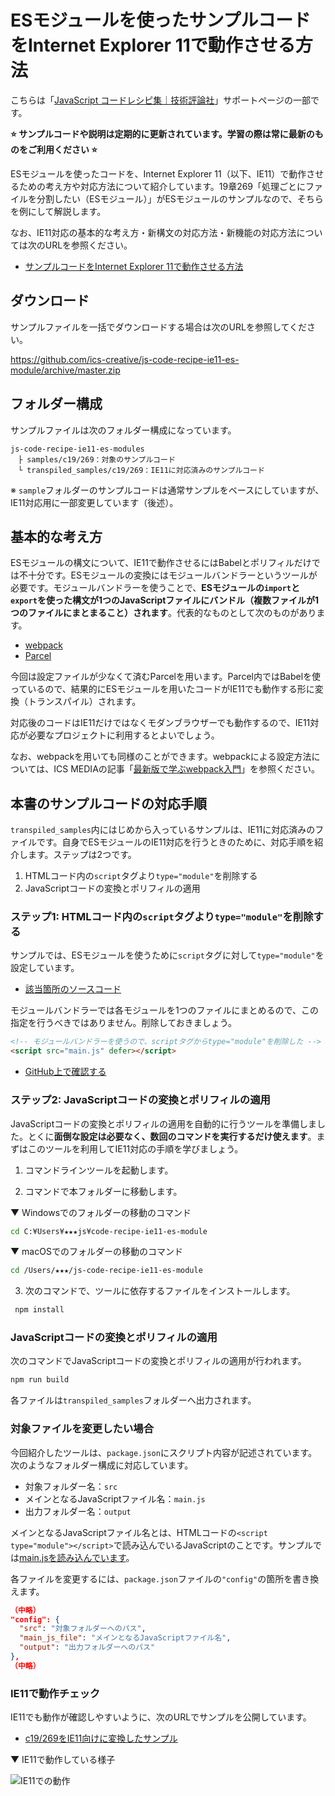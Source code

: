 # ESモジュールを使ったサンプルコードをInternet Explorer 11で動作させる方法

こちらは「[JavaScript コードレシピ集｜技術評論社](https://gihyo.jp/book/2019/978-4-297-10368-2/support)」サポートページの一部です。

**⭐ サンプルコードや説明は定期的に更新されています。学習の際は常に最新のものをご利用ください ⭐**

ESモジュールを使ったコードを、Internet Explorer 11（以下、IE11）で動作させるための考え方や対応方法について紹介しています。19章269「処理ごとにファイルを分割したい（ESモジュール）」がESモジュールのサンプルなので、そちらを例にして解説します。

なお、IE11対応の基本的な考え方・新構文の対応方法・新機能の対応方法については次のURLを参照ください。

- [サンプルコードをInternet Explorer 11で動作させる方法](https://github.com/ics-creative/js-code-recipe-ie11)

## ダウンロード
サンプルファイルを一括でダウンロードする場合は次のURLを参照してください。

https://github.com/ics-creative/js-code-recipe-ie11-es-module/archive/master.zip

## フォルダー構成
サンプルファイルは次のフォルダー構成になっています。

```
js-code-recipe-ie11-es-modules
　├ samples/c19/269：対象のサンプルコード
　└ transpiled_samples/c19/269：IE11に対応済みのサンプルコード
```

※ `sample`フォルダーのサンプルコードは通常サンプルをベースにしていますが、IE11対応用に一部変更しています（後述）。

## 基本的な考え方

ESモジュールの構文について、IE11で動作させるにはBabelとポリフィルだけでは不十分です。ESモジュールの変換にはモジュールバンドラーというツールが必要です。モジュールバンドラーを使うことで、**ESモジュールの`import`と`export`を使った構文が1つのJavaScriptファイルにバンドル（複数ファイルが1つのファイルにまとまること）されます**。代表的なものとして次のものがあります。

- [webpack](https://ics.media/entry/12140)
- [Parcel](https://parceljs.org/)

今回は設定ファイルが少なくて済むParcelを用います。Parcel内ではBabelを使っているので、結果的にESモジュールを用いたコードがIE11でも動作する形に変換（トランスパイル）されます。

対応後のコードはIE11だけではなくモダンブラウザーでも動作するので、IE11対応が必要なプロジェクトに利用するとよいでしょう。

なお、webpackを用いても同様のことができます。webpackによる設定方法については、ICS MEDIAの記事「[最新版で学ぶwebpack入門](https://ics.media/entry/12140)」を参照ください。

## 本書のサンプルコードの対応手順

`transpiled_samples`内にはじめから入っているサンプルは、IE11に対応済みのファイルです。自身でESモジュールのIE11対応を行うときのために、対応手順を紹介します。ステップは2つです。

1. HTMLコード内の`script`タグより`type="module"`を削除する
2. JavaScriptコードの変換とポリフィルの適用

### ステップ1: HTMLコード内の`script`タグより`type="module"`を削除する
サンプルでは、ESモジュールを使うために`script`タグに対して`type="module"`を設定しています。

- [該当箇所のソースコード](https://github.com/ics-creative/js-code-recipe/blob/master/samples/c19/269/index.html#L8)

モジュールバンドラーでは各モジュールを1つのファイルにまとめるので、この指定を行うべきではありません。削除しておきましょう。

```html
<!-- モジュールバンドラーを使うので、scriptタグからtype="module"を削除した -->
<script src="main.js" defer></script>
```

- [GitHub上で確認する](https://github.com/ics-creative/js-code-recipe-ie11-es-module/blob/master/samples/c19/269/index.html#L8-L9)

### ステップ2: JavaScriptコードの変換とポリフィルの適用

JavaScriptコードの変換とポリフィルの適用を自動的に行うツールを準備しました。とくに**面倒な設定は必要なく、数回のコマンドを実行するだけ使えます**。まずはこのツールを利用してIE11対応の手順を学びましょう。

1. コマンドラインツールを起動します。

2. コマンドで本フォルダーに移動します。

▼ Windowsでのフォルダーの移動のコマンド

```bash
cd C:¥Users¥★★★js¥code-recipe-ie11-es-module
```

▼ macOSでのフォルダーの移動のコマンド

```bash
cd /Users/★★★/js-code-recipe-ie11-es-module
```

3. 次のコマンドで、ツールに依存するファイルをインストールします。

```bash
 npm install
```

### JavaScriptコードの変換とポリフィルの適用

次のコマンドでJavaScriptコードの変換とポリフィルの適用が行われます。

```bash
npm run build
```

各ファイルは`transpiled_samples`フォルダーへ出力されます。

### 対象ファイルを変更したい場合


今回紹介したツールは、`package.json`にスクリプト内容が記述されています。次のようなフォルダー構成に対応しています。

- 対象フォルダー名：`src`
- メインとなるJavaScriptファイル名：`main.js`
- 出力フォルダー名：`output`

メインとなるJavaScriptファイル名とは、HTMLコードの`<script type="module"></script>`で読み込んでいるJavaScriptのことです。サンプルでは[main.jsを読み込んでいます](https://github.com/ics-creative/js-code-recipe/blob/19c182b4d6b94286ebe4f179dba6f672775ce8ae/samples/c19/269/index.html#L8)。

各ファイルを変更するには、`package.json`ファイルの`"config"`の箇所を書き換えます。

```json
（中略）
"config": {
  "src": "対象フォルダーへのパス",
  "main_js_file": "メインとなるJavaScriptファイル名",
  "output": "出力フォルダーへのパス"
},
（中略）
```

### IE11で動作チェック
IE11でも動作が確認しやすいように、次のURLでサンプルを公開しています。

- [c19/269をIE11向けに変換したサンプル](https://ics-creative.github.io/js-code-recipe-ie11-es-module/transpiled_samples/c19/269/index.html)

▼ IE11で動作している様子

![IE11での動作](https://user-images.githubusercontent.com/7123759/51656025-adc5c480-1fe2-11e9-9d35-f188e0b952c2.png)
